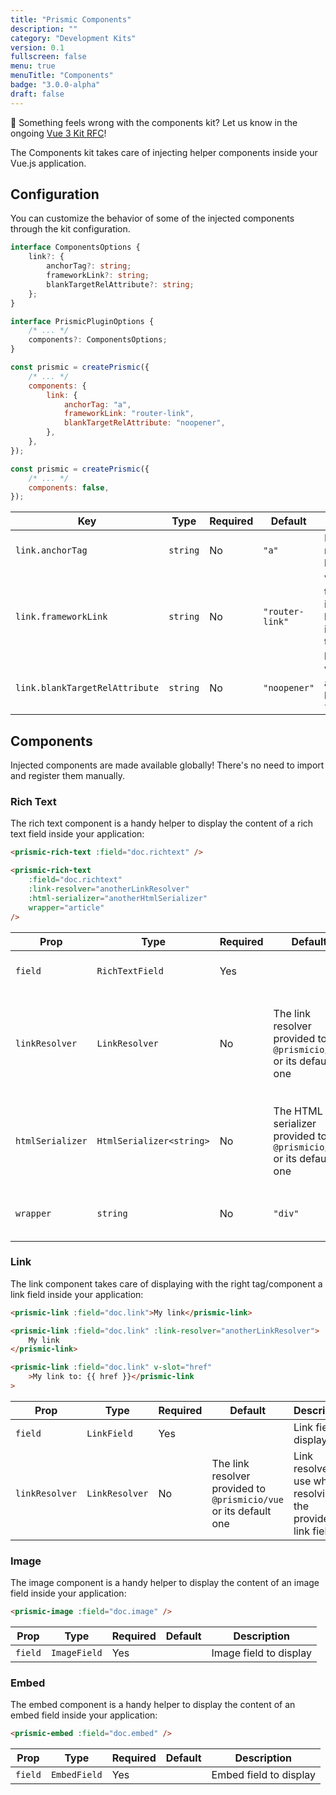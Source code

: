```yaml
---
title: "Prismic Components"
description: ""
category: "Development Kits"
version: 0.1
fullscreen: false
menu: true
menuTitle: "Components"
badge: "3.0.0-alpha"
draft: false
---
```


<d-alert type="info">

🤔 Something feels wrong with the components kit? Let us know in the ongoing [Vue 3 Kit RFC](https://github.com/prismicio/prismic-vue/issues/46)!

</d-alert>

The Components kit takes care of injecting helper components inside your Vue.js application.

## Configuration

You can customize the behavior of some of the injected components through the kit configuration.

<style>
  .code-group {
    margin-top: 16px;
    margin-bottom: 40px;
  }

  code .token.builtin {
    color: #bef264;
  }
</style>

<d-code-group>
  <d-code-block label="Interface" active>

```typescript
interface ComponentsOptions {
	link?: {
		anchorTag?: string;
		frameworkLink?: string;
		blankTargetRelAttribute?: string;
	};
}

interface PrismicPluginOptions {
	/* ... */
	components?: ComponentsOptions;
}
```

  </d-code-block>
  <d-code-block label="Defaults">

```javascript
const prismic = createPrismic({
	/* ... */
	components: {
		link: {
			anchorTag: "a",
			frameworkLink: "router-link",
			blankTargetRelAttribute: "noopener",
		},
	},
});
```

  </d-code-block>
  <d-code-block label="Disabling the Kit">

```javascript
const prismic = createPrismic({
	/* ... */
	components: false,
});
```

  </d-code-block>
</d-code-group>

| Key                            | Type     | Required | Default         | Description                                                                                        |
| ------------------------------ | -------- | -------- | --------------- | -------------------------------------------------------------------------------------------------- |
| `link.anchorTag`               | `string` | No       | `"a"`           | HTML tag to render external links                                                                  |
| `link.frameworkLink`           | `string` | No       | `"router-link"` | Vue component to use to render internal links, has to receive its `href` value through a `to` prop |
| `link.blankTargetRelAttribute` | `string` | No       | `"noopener"`    | Value of the `rel` attribute on links with `target="_blank"`                                       |

## Components

<d-alert type="info">

Injected components are made available globally! There's no need to import and register them manually.

</d-alert>

### Rich Text

The rich text component is a handy helper to display the content of a rich text field inside your application:

<d-code-group>
  <d-code-block label="Basic" active>

```html
<prismic-rich-text :field="doc.richtext" />
```

  </d-code-block>
  <d-code-block label="Manual">

```html
<prismic-rich-text
	:field="doc.richtext"
	:link-resolver="anotherLinkResolver"
	:html-serializer="anotherHtmlSerializer"
	wrapper="article"
/>
```

  </d-code-block>
</d-code-group>

<d-table-container>

| Prop             | Type                     | Required | Default                                                             | Description                                                         |
| ---------------- | ------------------------ | -------- | ------------------------------------------------------------------- | ------------------------------------------------------------------- |
| `field`          | `RichTextField`          | Yes      |                                                                     | Rich text field to display                                          |
| `linkResolver`   | `LinkResolver`           | No       | The link resolver provided to `@prismicio/vue` or its default one   | Link resolver to use when resolving links inside the provided field |
| `htmlSerializer` | `HtmlSerializer<string>` | No       | The HTML serializer provided to `@prismicio/vue` or its default one | HTML serializer to use when serializing the provided field          |
| `wrapper`        | `string`                 | No       | `"div"`                                                             | Wrapper tag used to wrap output                                     |

</d-table-container>

### Link

The link component takes care of displaying with the right tag/component a link field inside your application:

<d-code-group>
  <d-code-block label="Basic" active>

```html
<prismic-link :field="doc.link">My link</prismic-link>
```

  </d-code-block>
  <d-code-block label="Manual">

```html
<prismic-link :field="doc.link" :link-resolver="anotherLinkResolver">
	My link
</prismic-link>
```

  </d-code-block>
  <d-code-block label="With Slot">

```html
<prismic-link :field="doc.link" v-slot="href"
	>My link to: {{ href }}</prismic-link
>
```

  </d-code-block>
</d-code-group>

<d-table-container>

| Prop           | Type           | Required | Default                                                           | Description                                                 |
| -------------- | -------------- | -------- | ----------------------------------------------------------------- | ----------------------------------------------------------- |
| `field`        | `LinkField`    | Yes      |                                                                   | Link field to display                                       |
| `linkResolver` | `LinkResolver` | No       | The link resolver provided to `@prismicio/vue` or its default one | Link resolver to use when resolving the provided link field |

</d-table-container>

### Image

The image component is a handy helper to display the content of an image field inside your application:

<d-code-group>
  <d-code-block label="Basic" active>

```html
<prismic-image :field="doc.image" />
```

  </d-code-block>
</d-code-group>

<d-table-container>

| Prop    | Type         | Required | Default | Description            |
| ------- | ------------ | -------- | ------- | ---------------------- |
| `field` | `ImageField` | Yes      |         | Image field to display |

</d-table-container>

### Embed

The embed component is a handy helper to display the content of an embed field inside your application:

<d-code-group>
  <d-code-block label="Basic" active>

```html
<prismic-embed :field="doc.embed" />
```

  </d-code-block>
</d-code-group>

<d-table-container>

| Prop    | Type         | Required | Default | Description            |
| ------- | ------------ | -------- | ------- | ---------------------- |
| `field` | `EmbedField` | Yes      |         | Embed field to display |

</d-table-container>
